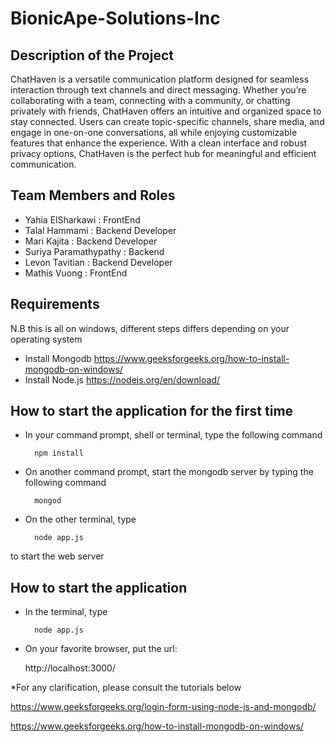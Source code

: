 # BionicApe-Solutions-Inc
## Description of the Project 
ChatHaven is a versatile communication platform designed for seamless interaction through text channels and direct messaging. Whether you’re collaborating with a team, connecting with a community, or chatting privately with friends, ChatHaven offers an intuitive and organized space to stay connected. Users can create topic-specific channels, share media, and engage in one-on-one conversations, all while enjoying customizable features that enhance the experience. With a clean interface and robust privacy options, ChatHaven is the perfect hub for meaningful and efficient communication.

## Team Members and Roles 
* Yahia ElSharkawi : FrontEnd
* Talal Hammami : Backend Developer
* Mari Kajita : Backend Developer 
* Suriya Paramathypathy : Backend 
* Levon Tavitian : Backend Developer
* Mathis Vuong : FrontEnd

## Requirements

N.B this is all on windows, different steps differs depending on your operating system

* Install Mongodb https://www.geeksforgeeks.org/how-to-install-mongodb-on-windows/
* Install Node.js https://nodejs.org/en/download/


## How to start the application for the first time
* In your command prompt, shell or terminal, type the following command 

        npm install

* On another command prompt, start the mongodb server by typing the following command

        mongod

* On the other terminal, type 

        node app.js

to start the web server

## How to start the application

* In the terminal, type

        node app.js

* On your favorite browser, put the url:

    http://localhost:3000/

*For any clarification, please consult the tutorials below

https://www.geeksforgeeks.org/login-form-using-node-js-and-mongodb/

https://www.geeksforgeeks.org/how-to-install-mongodb-on-windows/


